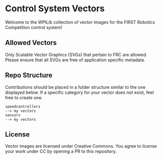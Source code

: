 # Control System Vectors

Welcome to the WPILib collection of vector images for the FIRST Robotics Competition control system!

## Allowed Vectors

Only Scalable Vector Graphics (SVGs) that pertain to FRC are allowed. Please ensure that all SVGs are free of application specific metadata.

## Repo Structure

Contributions should be placed in a folder structure similar to the one displayed below. If a specific category for your vector does not exist, feel free to create one.

```
speedcontrollers
--> my vectors
sensors
--> my vectors
```

## License

Vector images are licensed under Creative Commons. You agree to license your work under CC by opening a PR to this repository.